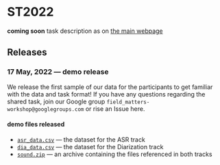 # ST2022
**coming soon** task description as on [the main webpage](https://field-matters.github.io/sharedtask)

## Releases
### 17 May, 2022 &mdash; demo release
We release the first sample of our data for the participants to get familiar with the data and task format!
If you have any questions regarding the shared task, join our Google group `field_matters-workshop@googlegroups.com` or rise an Issue here.

#### demo files released
* [`asr_data.csv`](https://files.deeppavlov.ai/field-matters/releases/demo/asr_data.csv) &mdash; the dataset for the ASR track
* [`dia_data.csv`](https://files.deeppavlov.ai/field-matters/releases/demo/dia_data.csv) &mdash; the dataset for the Diarization track
* [`sound.zip`](https://files.deeppavlov.ai/field-matters/releases/demo/sound.zip) &mdash; an archive containing the files referenced in both tracks
